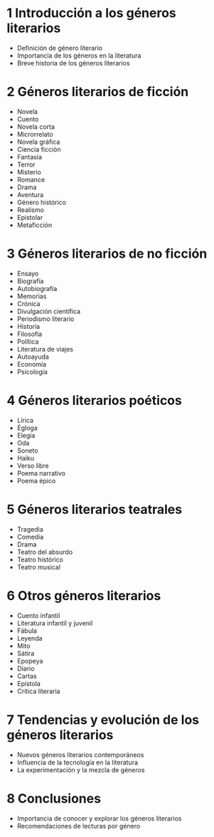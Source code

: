 # 1 Introducción a los géneros literarios
- Definición de género literario
- Importancia de los géneros en la literatura
- Breve historia de los géneros literarios

# 2 Géneros literarios de ficción
- Novela
- Cuento
- Novela corta
- Microrrelato
- Novela gráfica
- Ciencia ficción
- Fantasía
- Terror
- Misterio
- Romance
- Drama
- Aventura
- Género histórico
- Realismo
- Epistolar
- Metaficción

# 3 Géneros literarios de no ficción
- Ensayo
- Biografía
- Autobiografía
- Memorias
- Crónica
- Divulgación científica
- Periodismo literario
- Historia
- Filosofía
- Política
- Literatura de viajes
- Autoayuda
- Economía
- Psicología

# 4 Géneros literarios poéticos
- Lírica
- Égloga
- Elegía
- Oda
- Soneto
- Haiku
- Verso libre
- Poema narrativo
- Poema épico

# 5 Géneros literarios teatrales
- Tragedia
- Comedia
- Drama
- Teatro del absurdo
- Teatro histórico
- Teatro musical

# 6 Otros géneros literarios
- Cuento infantil
- Literatura infantil y juvenil
- Fábula
- Leyenda
- Mito
- Sátira
- Epopeya
- Diario
- Cartas
- Epístola
- Crítica literaria

# 7 Tendencias y evolución de los géneros literarios
- Nuevos géneros literarios contemporáneos
- Influencia de la tecnología en la literatura
- La experimentación y la mezcla de géneros

# 8 Conclusiones
- Importancia de conocer y explorar los géneros literarios
- Recomendaciones de lecturas por género
